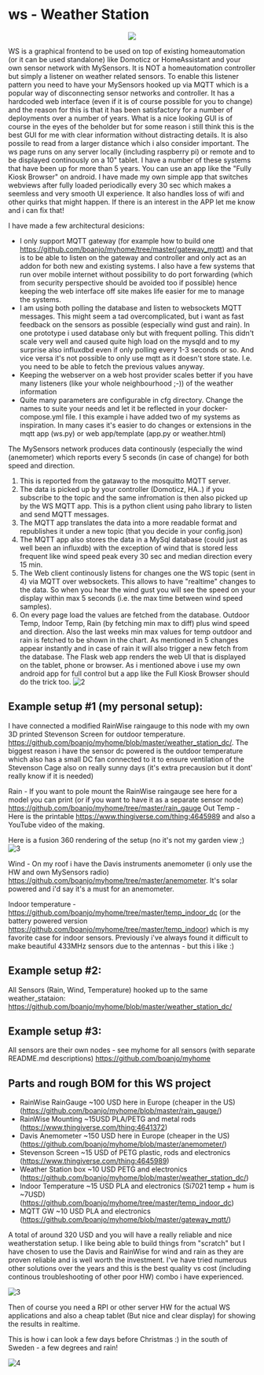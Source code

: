 # ws - Weather Station
<p align="center">
  <img src="https://github.com/boanjo/boanjo.github.io/blob/master/ws_screen.jpg?raw=true">
</p>

WS is a graphical frontend to be used on top of existing homeautomation (or it can be used standalone) like Domoticz or HomeAssistant and your own sensor network with MySensors. It is NOT a homeautomation controller but simply a listener on weather related sensors. To enable this listener pattern you need to have your MySensors hooked up via MQTT which is a popular way of disconnecting sensor networks and controller. It has a hardcoded web interface (even if it is of course possible for you to change) and the reason for this is that it has been satisfactory for a number of deployments over a number of years. What is a nice looking GUI is of course in the eyes of the beholder but for some reason i still think this is the best GUI for me with clear information without distracting details. It is also possile to read from a larger distance which i also consider important. The ws page runs on any server locally (including raspberry pi) or remote and to be displayed continously on a 10" tablet. I have a number of these systems that have been up for more than 5 years. You can use an app like the "Fully Kiosk Browser" on android. I have made my own simple app that switches webviews after fully loaded periodically every 30 sec which makes a seemless and very smooth UI experience. It also handles loss of wifi and other quirks that might happen. If there is an interest in the APP let me know and i can fix that!  


I have made a few architectural desicions: 
- I only support MQTT gateway (for example how to build one https://github.com/boanjo/myhome/tree/master/gateway_mqtt) and that is to be able to listen on the gateway and controller and only act as an addon for both new and existing systems. I also have a few systems that run over mobile internet without possibility to do port forwarding (which from security perspective should be avoided too if possible) hence keeping the web interface off site makes life easier for me to manage the systems.
- I am using both polling the database and listen to websockets MQTT messages. This might seem a tad overcomplicated, but i want as fast feedback on the sensors as possible (especially wind gust and rain). In one prototype i used database only but with frequent polling. This didn't scale very well and caused quite high load on the mysqld and to my surprise also influxdbd even if only polling every 1-3 seconds or so. And vice versa it's not possible to only use mqtt as it doesn't store state. I.e. you need to be able to fetch the previous values anyway.
- Keeping the webserver on a web host provider scales better if you have many listeners (like your whole neighbourhood ;-)) of the weather information
- Quite many parameters are configurable in cfg directory. Change the names to suite your needs and let it be reflected in your docker-compose.yml file. I this example i have added two of my systems as inspiration. In many cases it's easier to do changes or extensions in the mqtt app (ws.py) or web app/template (app.py or weather.html)

The MySensors network produces data continously (especially the wind (anemometer) which reports every 5 seconds (in case of change) for both speed and direction. 
1. This is reported from the gataway to the mosquitto MQTT server.
2. The data is picked up by your controller (Domoticz, HA..) if you subscribe to the topic and the same infromation is then also picked up by the WS MQTT app. This is a python client using paho library to listen and send MQTT messages. 
3. The MQTT app translates the data into a more readable format and republishes it under a new topic (that you decide in your config.json) 
4. The MQTT app also stores the data in a MySql database (could just as well been an influxdb) with the exception of wind that is stored less frequent like wind speed peak every 30 sec and median direction every 15 min. 
5. The Web client continously listens for changes one the WS topic (sent in 4) via MQTT over websockets. This allows to have "realtime" changes to the data. So when you hear the wind gust you will see the speed on your display within max 5 seconds (i.e. the max time between wind speed samples).
6. On every page load the values are fetched from the database. Outdoor Temp, Indoor Temp, Rain (by fetching min max to diff) plus wind speed and direction. Also the last weeks min max values for temp outdoor and rain is fetched to be shown in the chart. As mentioned in 5 changes appear instantly and in case of rain it will also trigger a new fetch from the database. The Flask web app renders the web UI that is displayed on the tablet, phone or browser. As i mentioned above i use my own android app for full control but a app like the Full Kiosk Browser should do the trick too.
![2](https://github.com/boanjo/boanjo.github.io/blob/master/ws_overview.jpg?raw=true "Pic 2")

## Example setup #1 (my personal setup):
I have connected a modified RainWise raingauge to this node with my own 3D printed Stevenson Screen for outdoor temperature. https://github.com/boanjo/myhome/blob/master/weather_station_dc/. The biggest reason i have the sensor dc powered is the outdoor temperature which also has a small DC fan connected to it to ensure ventilation of the Stevenson Cage also on really sunny days (it's extra precausion but it dont' really know if it is needed)

Rain - If you want to pole mount the RainWise raingauge see here for a model you can print (or if you want to have it as a separate sensor node) https://github.com/boanjo/myhome/tree/master/rain_gauge
Out Temp - Here is the printable https://www.thingiverse.com/thing:4645989 and also a YouTube video of the making. 

Here is a fusion 360 rendering of the setup (no it's not my garden view ;)
![3](https://github.com/boanjo/boanjo.github.io/blob/master/ws_assembly.jpg?raw=true "Pic 3")


Wind - On my roof i have the Davis instruments anemometer (i only use the HW and own MySensors radio) https://github.com/boanjo/myhome/tree/master/anemometer. It's solar powered and i'd say it's a must for an anemometer.

Indoor temperature - https://github.com/boanjo/myhome/tree/master/temp_indoor_dc (or the battery powered version https://github.com/boanjo/myhome/tree/master/temp_indoor) which is my favorite case for indoor sensors. Previously i've always found it difficult to make beautiful 433MHz sensors due to the antennas - but this i like :)

## Example setup #2:
All Sensors (Rain, Wind, Temperature) hooked up to the same weather_stataion:
https://github.com/boanjo/myhome/blob/master/weather_station_dc/

## Example setup #3:
All sensors are their own nodes - see myhome for all sensors (with separate README.md descriptions) https://github.com/boanjo/myhome

## Parts and rough BOM for this WS project
- RainWise RainGauge ~100 USD here in Europe (cheaper in the US) (https://github.com/boanjo/myhome/blob/master/rain_gauge/)
- RainWise Mounting ~15USD PLA/PETG and metal rods (https://www.thingiverse.com/thing:4641372)
- Davis Anemometer ~150 USD here in Europe (cheaper in the US) (https://github.com/boanjo/myhome/blob/master/anemometer/)
- Stevenson Screen ~15 USD of PETG plastic, rods and electronics (https://www.thingiverse.com/thing:4645989) 
- Weather Station box ~10 USD PETG and electronics (https://github.com/boanjo/myhome/blob/master/weather_station_dc/)
- Indoor Temperature ~15 USD PLA and electronics (Si7021 temp + hum is ~7USD) (https://github.com/boanjo/myhome/tree/master/temp_indoor_dc)
- MQTT GW ~10 USD PLA and electronics (https://github.com/boanjo/myhome/blob/master/gateway_mqtt/)

A total of around 320 USD and you will have a really reliable and nice weatherstation setup. I like being able to build things from "scratch" but I have chosen to use the Davis and RainWise for wind and rain as they are proven reliable and is well worth the investment. I've have tried numerous other solutions over the years and this is the best quality vs cost (including continous troubleshooting of other poor HW) combo i have experienced. 


![3](https://github.com/boanjo/boanjo.github.io/blob/master/ws_mysensor.jpg?raw=true "Pic 3")

Then of course you need a RPI or other server HW for the actual WS applications and also a cheap tablet (But nice and clear display) for showing the results in realtime.

This is how i can look a few days before Christmas :) in the south of Sweden - a few degrees and rain!

![4](https://github.com/boanjo/boanjo.github.io/blob/master/ws_tablet.jpg?raw=true "Pic 4")

